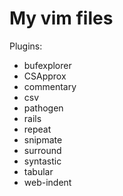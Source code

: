 My vim files
=============

Plugins:
* bufexplorer
* CSApprox
* commentary
* csv
* pathogen
* rails
* repeat
* snipmate
* surround
* syntastic
* tabular
* web-indent
